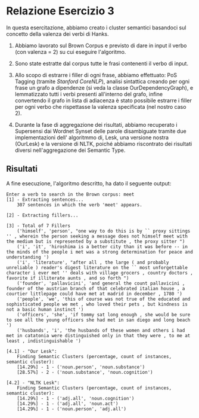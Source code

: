 # Relazione Esercizio 3

In questa esercitazione, abbiamo creato i cluster semantici basandoci sul concetto della valenza dei verbi di Hanks.

1. Abbiamo lavorato sul Brown Corpus e previsto di dare in input il verbo (con valenza  = 2) su cui eseguire l'algoritmo.

2. Sono state estratte dal corpus tutte le frasi contenenti il verbo di input.

3. Allo scopo di estrarre i filler di ogni frase, abbiamo effettuato: PoS Tagging (tramite _Stanford CoreNLP_), analisi sintattica creando per ogni frase un grafo a dipendenze (si veda la classe OurDependencyGraph), e lemmatizzato tutti i verbi presenti all'interno del grafo, infine convertendo il grafo in lista di adiacenza è stato possibile estrarre i filler per ogni verbo che rispettasse la valenza specificata (nel nostro caso 2).

4. Durante la fase di aggregazione dei risultati, abbiamo recuperato i Supersensi dai Wordnet Synset delle parole disambiguate tramite due implementazioni dell' algoritmmo di, Lesk, una versione nostra (OurLesk) e la versione di NLTK, poiché abbiamo riscontrato dei risultati diversi nell'aggregazione dei Semantic Type.

## Risultati

A fine esecuzione, l'algoritmo descritto, ha dato il seguente output:

```shell script
Enter a verb to search in the Brown corpus: meet
[1] - Extracting sentences...
	307 sentences in which the verb 'meet' appears.

[2] - Extracting fillers...

[3] - Total of 7 Fillers
	('himself', 'person', "one way to do this is by `` proxy sittings '' , wherein the person seeking a message does not himself meet with the medium but is represented by a substitute , the proxy sitter ")
	('i', 'it', 'hiroshima is a better city than it was before -- in the minds of the people i met was a strong determination for peace and understanding ')
	('i', 'literature', "after all , the large ( and probably unreliable ) reader's digest literature on the `` most unforgettable character i ever met '' deals with village grocers , country doctors , favorite if illiterate aunts , and so forth ")
	('founder', 'pallavicini', 'and general the count pallavicini , founder of the austrian branch of that celebrated italian house , a courtier littlepage could have met at madrid in december , 1780 ')
	('people', 'we', 'this of course was not true of the educated and sophisticated people we met , who loved their pets , but kindness is not a basic human instinct ')
	('officers', 'she', 'if tommy sat long enough , she would be sure to see all the young officers she had met in san diego and long beach ')
	('husbands', 'i', 'the husbands of these women and others i had met in catatonia were distinguished only in that they were , to me at least , indistinguishable ')

[4.1] - "Our Lesk":
	Finding Semantic Clusters (percentage, count of instances, semantic cluster):
	[14.29%] - 1 - ('noun.person', 'noun.substance')
	[28.57%] - 2 - ('noun.substance', 'noun.cognition')

[4.2] - "NLTK Lesk":
	Finding Semantic Clusters (percentage, count of instances, semantic cluster):
	[14.29%] - 1 - ('adj.all', 'noun.cognition')
	[14.29%] - 1 - ('adj.all', 'noun.act')
	[14.29%] - 1 - ('noun.person', 'adj.all')
```
